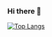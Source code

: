 ### Hi there 👋

[![Top Langs](https://github-readme-stats.vercel.app/api/top-langs/?username=ph0llux&layout=compact)](https://github.com/ph0llux)

<!--
**ph0llux/ph0llux** is a ✨ _special_ ✨ repository because its `README.md` (this file) appears on your GitHub profile.

Here are some ideas to get you started:

- 🔭 I’m currently working on ...
- 🌱 I’m currently learning ...
- 👯 I’m looking to collaborate on ...
- 🤔 I’m looking for help with ...
- 💬 Ask me about ...
- 📫 How to reach me: ...
- 😄 Pronouns: ...
- ⚡ Fun fact: ...
-->
